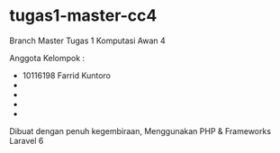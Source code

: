 # tugas1-master-cc4
Branch Master Tugas 1
Komputasi Awan 4

Anggota Kelompok :

- 10116198 Farrid Kuntoro
-
-
-
-

Dibuat dengan penuh kegembiraan, Menggunakan PHP & Frameworks Laravel 6